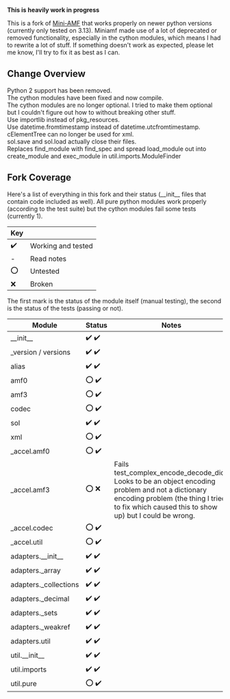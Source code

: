 <b>This is heavily work in progress</b>

This is a fork of <a href="https://pypi.org/project/Mini-AMF/">Mini-AMF</a> that works properly on newer python versions (currently only tested on 3.13). Miniamf made use of a lot of deprecated or removed functionality, especially in the cython modules, which means I had to rewrite a lot of stuff. If something doesn't work as expected, please let me know, I'll try to fix it as best as I can.

## Change Overview
Python 2 support has been removed.
<br>The cython modules have been fixed and now compile.
<br>The cython modules are no longer optional. I tried to make them optional but I couldn't figure out how to without breaking other stuff.
<br>Use importlib instead of pkg_resources.
<br>Use datetime.fromtimestamp instead of datetime.utcfromtimestamp.
<br>cElementTree can no longer be used for xml.
<br>sol.save and sol.load actually close their files.
<br>Replaces find_module with find_spec and spread load_module out into create_module and exec_module in util.imports.ModuleFinder

## Fork Coverage
Here's a list of everything in this fork and their status (&#95;&#95;init&#95;&#95; files that contain code included as well). All pure python modules work properly (according to the test suite) but the cython modules fail some tests (currently 1).

| Key |              |
| --- | ------------ |
| :heavy_check_mark: | Working and tested |
| - | Read notes |
| :o: | Untested |
| :x: | Broken |

The first mark is the status of the module itself (manual testing), the second is the status of the tests (passing or not).

| Module       | Status | Notes      |
| ------------ | ------ | ---------- |
| &#95;&#95;init&#95;&#95; | :heavy_check_mark: :heavy_check_mark: | |
| &#95;version / versions | :heavy_check_mark: :heavy_check_mark: | |
| alias | :heavy_check_mark: :heavy_check_mark: | |
| amf0 | :o: :heavy_check_mark: | |
| amf3 | :o: :heavy_check_mark: | |
| codec | :o: :heavy_check_mark: | |
| sol | :heavy_check_mark: :heavy_check_mark: | |
| xml | :o: :heavy_check_mark: | |
| &#95;accel.amf0 | :o: :heavy_check_mark: | |
| &#95;accel.amf3 | :o: :x: | Fails test_complex_encode_decode_dict. Looks to be an object encoding problem and not a dictionary encoding problem (the thing I tried to fix which caused this to show up) but I could be wrong. |
| &#95;accel.codec | :o: :heavy_check_mark: | |
| &#95;accel.util | :o: :heavy_check_mark: | |
| adapters.&#95;&#95;init&#95;&#95; | :heavy_check_mark: :heavy_check_mark: | |
| adapters.&#95;array | :heavy_check_mark: :heavy_check_mark: | |
| adapters.&#95;collections | :heavy_check_mark: :heavy_check_mark: | |
| adapters.&#95;decimal | :heavy_check_mark: :heavy_check_mark: | |
| adapters.&#95;sets | :heavy_check_mark: :heavy_check_mark: | |
| adapters.&#95;weakref | :heavy_check_mark: :heavy_check_mark: | |
| adapters.util | :heavy_check_mark: :heavy_check_mark: | |
| util.&#95;&#95;init&#95;&#95; | :heavy_check_mark: :heavy_check_mark: | |
| util.imports | :heavy_check_mark: :heavy_check_mark: | |
| util.pure | :o: :heavy_check_mark: | |

